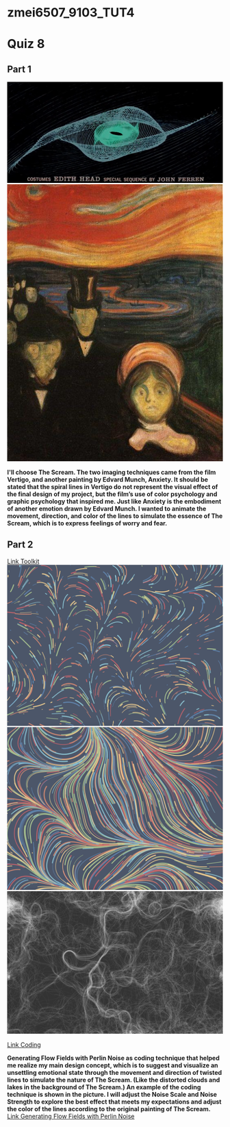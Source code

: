 # zmei6507_9103_TUT4

# Quiz 8
## Part 1

![An image of Vertigo](readmeImages/9103Vertigo.png)
![An image of Anxiety](readmeImages/Anxiety.jpeg)

**I'll choose The Scream. The two imaging techniques came from the film Vertigo, and another painting by Edvard Munch, Anxiety. It should be stated that the spiral lines in Vertigo do not represent the visual effect of the final design of my project, but the film’s use of color psychology and graphic psychology that inspired me. Just like Anxiety is the embodiment of another emotion drawn by Edvard Munch. I wanted to animate the movement, direction, and color of the lines to simulate the essence of The Scream, which is to express feelings of worry and fear.**

## Part 2
[Link Toolkit](https://github.com/vharivinay/Flow-field-using-noise)
![An image of Sample 1](readmeImages/9103Sample1.png)
![An image of Sample 2](readmeImages/9103Sample2.png)
![An image of Sample 3](readmeImages/9103Sample3.png)

[Link Coding](https://editor.p5js.org/codingtrain/sketches/vDcIAbfg7)

**Generating Flow Fields with Perlin Noise as coding technique that helped me realize my main design concept, which is to suggest and visualize an unsettling emotional state through the movement and direction of twisted lines to simulate the nature of The Scream. (Like the distorted clouds and lakes in the background of The Scream.) An example of the coding technique is shown in the picture. I will adjust the Noise Scale and Noise Strength to explore the best effect that meets my expectations and adjust the color of the lines according to the original painting of The Scream.**
[Link Generating Flow Fields with Perlin Noise](https://vharivinay.xyz/generative/flowfiled/)

